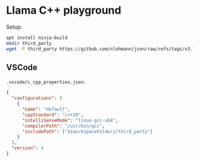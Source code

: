 # Llama C++ playground

Setup:

```sh
apt install ninja-build
mkdir third_party
wget -P third_party https://github.com/nlohmann/json/raw/refs/tags/v3.11.3/single_include/nlohmann/json.hpp
```

## VSCode

`.vscode/c_cpp_properties.json`:

```json
{
  "configurations": [
    {
      "name": "default",
      "cppStandard": "c++20",
      "intelliSenseMode": "linux-gcc-x64",
      "compilerPath": "/usr/bin/gcc",
      "includePath": ["${workspaceFolder}/third_party"]
    }
  ],
  "version": 4
}
```

